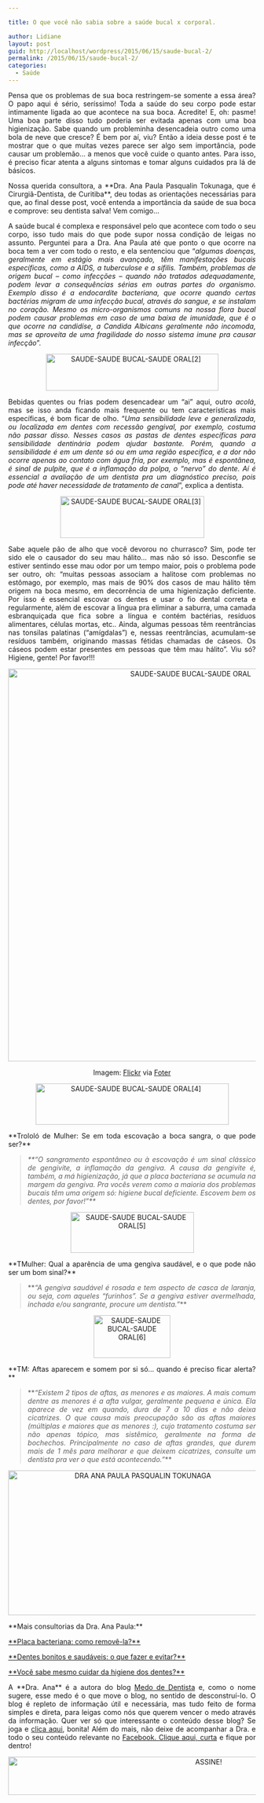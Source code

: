 ```yaml
---

title: O que você não sabia sobre a saúde bucal x corporal.

author: Lidiane
layout: post
guid: http://localhost/wordpress/2015/06/15/saude-bucal-2/
permalink: /2015/06/15/saude-bucal-2/
categories:
  - Saúde
---
```

<p align="justify">
  Pensa que os problemas de sua boca restringem-se somente a essa área? O papo aqui é sério, seríssimo! Toda a saúde do seu corpo pode estar intimamente ligada ao que acontece na sua boca. Acredite! E, oh: pasme! Uma boa parte disso tudo poderia ser evitada apenas com uma boa higienização. Sabe quando um probleminha desencadeia outro como uma bola de neve que cresce? É bem por aí, viu? Então a ideia desse post é te mostrar que o que muitas vezes parece ser algo sem importância, pode causar um problemão… a menos que você cuide o quanto antes. Para isso, é preciso ficar atenta a alguns sintomas e tomar alguns cuidados pra lá de básicos.
</p>

<p align="justify">
  Nossa querida consultora, a **Dra. Ana Paula Pasqualin Tokunaga, que é Cirurgiã-Dentista, de Curitiba**, deu todas as orientações necessárias para que, ao final desse post, você entenda a importância da saúde de sua boca e comprove: seu dentista salva! Vem comigo…
</p>

<p align="justify">
  A saúde bucal é complexa e responsável pelo que acontece com todo o seu corpo, isso tudo mais do que pode supor nossa condição de leigas no assunto. Perguntei para a Dra. Ana Paula até que ponto o que ocorre na boca tem a ver com todo o resto, e ela sentenciou que “<em>algumas doenças, geralmente em estágio mais avançado, têm manifestações bucais específicas, como a AIDS, a tuberculose e a sífilis. Também, problemas de origem bucal &#8211; como infecções – quando não tratados adequadamente, podem levar a consequências sérias em outras partes do organismo. Exemplo disso é a endocardite bacteriana, que ocorre quando certas bactérias migram de uma infecção bucal, através do sangue, e se instalam no coração. Mesmo os micro-organismos comuns na nossa flora bucal podem causar problemas em caso de uma baixa de imunidade, que é o que ocorre na candidíse, a Candida Albicans geralmente não incomoda, mas se aproveita de uma fragilidade do nosso sistema imune pra causar infecção</em>”.
</p>

<p align="center">
  <a href="http://www.trololodemulher.com.br/blog/wp-content/uploads/2015/06/SAUDE-SAUDE-BUCAL-SAUDE-ORAL2.png"><img class="alignnone size-full wp-image-11032" src="http://www.trololodemulher.com.br/blog/wp-content/uploads/2015/06/SAUDE-SAUDE-BUCAL-SAUDE-ORAL2.png" alt="SAUDE-SAUDE BUCAL-SAUDE ORAL[2]" width="351" height="75" /></a>
</p>

<p align="justify">
  Bebidas quentes ou frias podem desencadear um “ai” aqui, outro <em>acolá</em>, mas se isso anda ficando mais frequente ou tem características mais específicas, é bom ficar de olho. “<em>Uma sensibilidade leve e generalizada, ou localizada em dentes com recessão gengival, por exemplo, costuma não passar disso. Nesses casos as pastas de dentes específicas para sensibilidade dentinária podem ajudar bastante. Porém, quando a sensibilidade é em um dente só ou em uma região específica, e a dor não ocorre apenas ao contato com água fria, por exemplo, mas é espontânea, é sinal de pulpite, que é a inflamação da polpa, o &#8220;nervo&#8221; do dente. Aí é essencial a avaliação de um dentista pra um diagnóstico preciso, pois pode até haver necessidade de tratamento de canal</em>”, explica a dentista.
</p>

<p align="center">
  <a href="http://www.trololodemulher.com.br/blog/wp-content/uploads/2015/06/SAUDE-SAUDE-BUCAL-SAUDE-ORAL3.png"><img class="alignnone size-full wp-image-11033" src="http://www.trololodemulher.com.br/blog/wp-content/uploads/2015/06/SAUDE-SAUDE-BUCAL-SAUDE-ORAL3.png" alt="SAUDE-SAUDE BUCAL-SAUDE ORAL[3]" width="293" height="85" /></a>
</p>

<p align="justify">
  Sabe aquele pão de alho que você devorou no churrasco? Sim, pode ter sido ele o causador do seu mau hálito… mas não só isso. Desconfie se estiver sentindo esse mau odor por um tempo maior, pois o problema pode ser outro, oh: “muitas pessoas associam a halitose com problemas no estômago, por exemplo, mas mais de 90% dos casos de mau hálito têm origem na boca mesmo, em decorrência de uma higienização deficiente. Por isso é essencial escovar os dentes e usar o fio dental correta e regularmente, além de escovar a língua pra eliminar a saburra, uma camada esbranquiçada que fica sobre a língua e contém bactérias, resíduos alimentares, células mortas, etc.. Ainda, algumas pessoas têm reentrâncias nas tonsilas palatinas (&#8220;amígdalas&#8221;) e, nessas reentrâncias, acumulam-se resíduos também, originando massas fétidas chamadas de cáseos. Os cáseos podem estar presentes em pessoas que têm mau hálito”. Viu só? Higiene, gente! Por favor!!!
</p>

<p align="center">
  <a href="http://www.trololodemulher.com.br/blog/wp-content/uploads/2015/06/SAUDE-SAUDE-BUCAL-SAUDE-ORAL.jpg"><img class="alignnone size-full wp-image-11028" src="http://www.trololodemulher.com.br/blog/wp-content/uploads/2015/06/SAUDE-SAUDE-BUCAL-SAUDE-ORAL.jpg" alt="SAUDE-SAUDE BUCAL-SAUDE ORAL" width="727" height="800" /></a>
</p>

<p align="center">
  Imagem: <a href="https://www.flickr.com/photos/drenka2/142760858/" target="_blank">Flickr</a> via <a href="http://foter.com/" target="_blank">Foter</a>
</p>

<p align="center">
  <a href="http://www.trololodemulher.com.br/blog/wp-content/uploads/2015/06/SAUDE-SAUDE-BUCAL-SAUDE-ORAL4.png"><img class="alignnone size-full wp-image-11034" src="http://www.trololodemulher.com.br/blog/wp-content/uploads/2015/06/SAUDE-SAUDE-BUCAL-SAUDE-ORAL4.png" alt="SAUDE-SAUDE BUCAL-SAUDE ORAL[4]" width="393" height="84" /></a>
</p>

<p align="justify">
  **Trololó de Mulher: Se em toda escovação a boca sangra, o que pode ser?**
</p>

> <p align="justify">
>   <em>**“O sangramento espontâneo ou à escovação é um sinal clássico de gengivite, a inflamação da gengiva. A causa da gengivite é, também, a má higienização, já que a placa bacteriana se acumula na margem da gengiva. Pra vocês verem como a maioria dos problemas bucais têm uma origem só: higiene bucal deficiente. Escovem bem os dentes, por favor!”**</em>
> </p>

<p align="center">
  <a href="http://www.trololodemulher.com.br/blog/wp-content/uploads/2015/06/SAUDE-SAUDE-BUCAL-SAUDE-ORAL5.png"><img class="alignnone size-full wp-image-11035" src="http://www.trololodemulher.com.br/blog/wp-content/uploads/2015/06/SAUDE-SAUDE-BUCAL-SAUDE-ORAL5.png" alt="SAUDE-SAUDE BUCAL-SAUDE ORAL[5]" width="251" height="83" /></a>
</p>

<p align="justify">
  **TMulher: Qual a aparência de uma gengiva saudável, e o que pode não ser um bom sinal?**
</p>

> <p align="justify">
>   **<em>“A gengiva saudável é rosada e tem aspecto de casca de laranja, ou seja, com aqueles &#8220;furinhos&#8221;. Se a gengiva estiver avermelhada, inchada e/ou sangrante, procure um dentista.”</em>**
> </p>

<p align="center">
  <a href="http://www.trololodemulher.com.br/blog/wp-content/uploads/2015/06/SAUDE-SAUDE-BUCAL-SAUDE-ORAL6.png"><img class="alignnone size-full wp-image-11036" src="http://www.trololodemulher.com.br/blog/wp-content/uploads/2015/06/SAUDE-SAUDE-BUCAL-SAUDE-ORAL6.png" alt="SAUDE-SAUDE BUCAL-SAUDE ORAL[6]" width="156" height="87" /></a>
</p>

<p align="justify">
  **TM: Aftas aparecem e somem por si só&#8230; quando é preciso ficar alerta?**
</p>

> <p align="justify">
>   **<em>“Existem 2 tipos de aftas, as menores e as maiores. A mais comum dentre as menores é a afta vulgar, geralmente pequena e única. Ela aparece de vez em quando, dura de 7 a 10 dias e não deixa cicatrizes. O que causa mais preocupação são as aftas maiores (múltiplas e maiores que as menores :), cujo tratamento costuma ser não apenas tópico, mas sistêmico, geralmente na forma de bochechos. Principalmente no caso de aftas grandes, que durem mais de 1 mês para melhorar e que deixem cicatrizes, consulte um dentista pra ver o que está acontecendo.”</em>**
> </p>

<p align="center">
  <a href="http://www.trololodemulher.com.br/blog/wp-content/uploads/2013/04/DRA-ANA-PAULA-PASQUALIN-TOKUNAGA.png"><img class="alignnone size-full wp-image-9417" src="http://www.trololodemulher.com.br/blog/wp-content/uploads/2013/04/DRA-ANA-PAULA-PASQUALIN-TOKUNAGA.png" alt="DRA ANA PAULA PASQUALIN TOKUNAGA" width="532" height="295" /></a>
</p>

<p align="justify">
  **Mais consultorias da Dra. Ana Paula:**
</p>

<p align="justify">
  <a href="http://www.trololodemulher.com.br/2015/03/16/placa-bacteriana/" target="_blank">**Placa bacteriana: como removê-la?**</a>
</p>

<p align="justify">
  <a href="http://www.trololodemulher.com.br/2013/05/27/dentes-bonitos/" target="_blank">**Dentes bonitos e saudáveis: o que fazer e evitar?**</a>
</p>

<p align="justify">
  <a href="http://www.trololodemulher.com.br/2012/04/02/higiene-dos-dentes/" target="_blank">**Você sabe mesmo cuidar da higiene dos dentes?**</a>
</p>

<p align="justify">
  A **Dra. Ana** é a autora do blog <a href="http://medodedentista.com.br/" target="_blank">Medo de Dentista</a> e, como o nome sugere, esse medo é o que move o blog, no sentido de desconstruí-lo. O blog é repleto de informação útil e necessária, mas tudo feito de forma simples e direta, para leigas como nós que querem vencer o medo através da informação. Quer ver só que interessante o conteúdo desse blog? Se joga e <a href="http://medodedentista.com.br/" target="_blank">clica aqui</a>, bonita! Além do mais, não deixe de acompanhar a Dra. e todo o seu conteúdo relevante no <a href="https://www.facebook.com/medodedentista?fref=ts" target="_blank">Facebook. Clique aqui, curta</a> e fique por dentro!
</p>

<p align="center">
  <a href="http://feedburner.google.com/fb/a/mailverify?uri=blogBichaFemea&loc=en_US" target="_blank"><img class="alignnone size-full wp-image-10439" src="http://www.trololodemulher.com.br/blog/wp-content/uploads/2014/09/ASSINE.png" alt="ASSINE!" width="800" height="78" /></a>
</p>

<p align="justify">